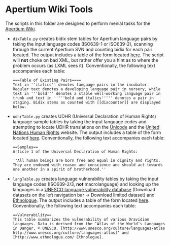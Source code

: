 Apertium Wiki Tools
===================

The scripts in this folder are designed to perform menial tasks for the [Apertium Wiki](https://wiki.apertium.org/).

- `dixTable.py` creates bidix stem tables for Apertium language pairs by taking the input language codes (ISO639-1 or ISO639-2), scanning through the current Apertium SVN and counting bidix for each pair located. The output includes a table of the form located [here](https://wiki.apertium.org/wiki/Turkic_languages#Table_of_existing_pairs). The script will **not** choke on bad XML, but rather offer you a hint as to where the problem occurs (as LXML sees it). Conventionally, the following text accompanies each table:

      ===Table of Existing Pairs====
      Text in ''italics'' denotes language pairs in the incubator.  Regular text denotes a developing language pair in nursery, while text in '''bold''' denotes a stable well-working language pair in trunk and text in '''''bold and italics''''' denotes a pair in staging. Bidix stems as counted with [[dixcounter]] are displayed below.

- `udhrTable.py` creates UDHR (Universal Declaration of Human Rights) language sample tables by taking the input language codes and attempting to locate UDHR translations on the [Unicode](http://www.unicode.org/udhr) and the [United Nations Human Rights](http://www.ohchr.org/EN/UDHR/Pages/SearchByLang.aspx) website. The output includes a table of the form located [here](https://wiki.apertium.org/wiki/Turkic_languages#Samples). Conventionally, the following text accompanies each table:

      ==Samples==
      Article 1 of the Universal Declaration of Human Rights:

      ''All human beings are born free and equal in dignity and rights. They are endowed with reason and conscience and should act towards one another in a spirit of brotherhood.''

- `langTable.py` creates language vulnerability tables by taking the input language codes (ISO639-2/3, **not** macrolanguage) and looking up the languages in a [UNESCO language vulnerability database](http://unesco.org/culture/languages-atlas/index.php) (Download datasets on the left navigation bar → Download limited dataset) and [Ethnologue](http://www.ethnologue.com/). The output includes a table of the form located [here](https://wiki.apertium.org/wiki/Turkic_languages#Vulnerability). Conventionally, the following text accompanies each table:

      ==Vulnerability==
      This table summarizes the vulnerability of various Dravidian languages. Data is derived from the ‘Atlas of the World’s Languages in Danger, © UNESCO, [http://www.unesco.org/culture/languages-atlas http://www.unesco.org/culture/languages-atlas]’ and [http://www.ethnologue.com/ Ethnologue].